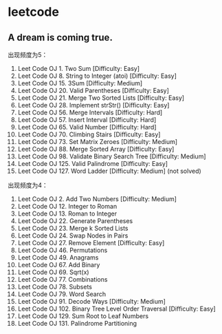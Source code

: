 # leetcode
## A dream is coming true.

出现频度为5：
1. Leet Code OJ 1. Two Sum [Difficulty: Easy]
2. Leet Code OJ 8. String to Integer (atoi) [Difficulty: Easy]
3. Leet Code OJ 15. 3Sum [Difficulty: Medium]
4. Leet Code OJ 20. Valid Parentheses [Difficulty: Easy]
5. Leet Code OJ 21. Merge Two Sorted Lists [Difficulty: Easy]
6. Leet Code OJ 28. Implement strStr() [Difficulty: Easy]
7. Leet Code OJ 56. Merge Intervals [Difficulty: Hard]
8. Leet Code OJ 57. Insert Interval [Difficulty: Hard]
9. Leet Code OJ 65. Valid Number [Difficulty: Hard]
10. Leet Code OJ 70. Climbing Stairs [Difficulty: Easy]
11. Leet Code OJ 73. Set Matrix Zeroes [Difficulty: Medium]
12. Leet Code OJ 88. Merge Sorted Array [Difficulty: Easy]
13. Leet Code OJ 98. Validate Binary Search Tree [Difficulty: Medium]
14. Leet Code OJ 125. Valid Palindrome [Difficulty: Easy]
15. Leet Code OJ 127. Word Ladder [Difficulty: Medium] (not solved)

出现频度为4：
1. Leet Code OJ 2. Add Two Numbers [Difficulty: Medium]
2. Leet Code OJ 12. Integer to Roman
3. Leet Code OJ 13. Roman to Integer
4. Leet Code OJ 22. Generate Parentheses
5. Leet Code OJ 23. Merge k Sorted Lists
6. Leet Code OJ 24. Swap Nodes in Pairs
7. Leet Code OJ 27. Remove Element [Difficulty: Easy]
8. Leet Code OJ 46. Permutations
9. Leet Code OJ 49. Anagrams
10. Leet Code OJ 67. Add Binary
11. Leet Code OJ 69. Sqrt(x)
12. Leet Code OJ 77. Combinations
13. Leet Code OJ 78. Subsets
14. Leet Code OJ 79. Word Search
15. Leet Code OJ 91. Decode Ways [Difficulty: Medium]
16. Leet Code OJ 102. Binary Tree Level Order Traversal [Difficulty: Easy]
17. Leet Code OJ 129. Sum Root to Leaf Numbers
18. Leet Code OJ 131. Palindrome Partitioning
